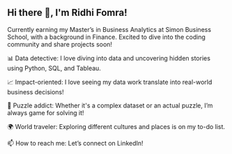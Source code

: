 ## Hi there 👋, I'm Ridhi Fomra! 

Currently earning my Master’s in Business Analytics at Simon Business School, with a background in Finance. Excited to dive into the coding community and share projects soon!

📊 Data detective: I love diving into data and uncovering hidden stories using Python, SQL, and Tableau.

📈 Impact-oriented: I love seeing my data work translate into real-world business decisions!

🧩 Puzzle addict: Whether it's a complex dataset or an actual puzzle, I’m always game for solving it!

🌍 World traveler: Exploring different cultures and places is on my to-do list.

📫 How to reach me: Let’s connect on LinkedIn! 



